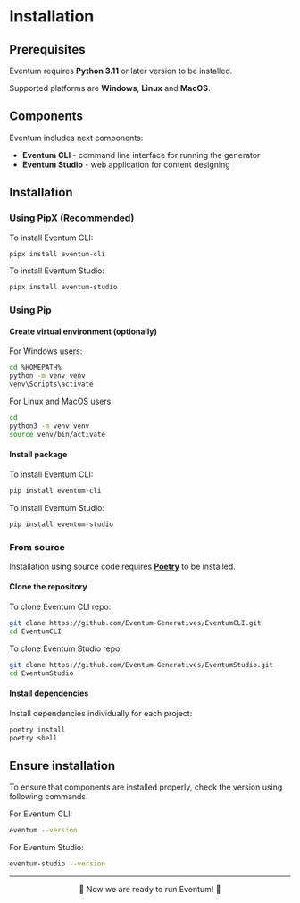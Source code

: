 # Installation

## Prerequisites

Eventum requires **Python 3.11** or later version to be installed.

Supported platforms are **Windows**, **Linux** and **MacOS**.

## Components
Eventum includes next components:
- **Eventum CLI** - command line interface for running the generator
- **Eventum Studio** - web application for content designing 

## Installation

### Using [PipX](https://pipx.pypa.io/stable/) (Recommended)

To install Eventum CLI:
```bash
pipx install eventum-cli
```

To install Eventum Studio:
```bash
pipx install eventum-studio
```

### Using Pip

#### Create virtual environment (optionally)

For Windows users:
```bash
cd %HOMEPATH%
python -m venv venv
venv\Scripts\activate
```

For Linux and MacOS users:
```bash
cd
python3 -m venv venv
source venv/bin/activate
```

#### Install package
To install Eventum CLI:
```bash
pip install eventum-cli
```

To install Eventum Studio:
```bash
pip install eventum-studio
```

### From source

Installation using source code requires **[Poetry](https://python-poetry.org/)** to be installed.

#### Clone the repository

To clone Eventum CLI repo:
```bash
git clone https://github.com/Eventum-Generatives/EventumCLI.git
cd EventumCLI
```

To clone Eventum Studio repo:
```bash
git clone https://github.com/Eventum-Generatives/EventumStudio.git
cd EventumStudio
```

#### Install dependencies
Install dependencies individually for each project:
```bash
poetry install
poetry shell
```

## Ensure installation

To ensure that components are installed properly, check the version using following commands.

For Eventum CLI:
```bash
eventum --version
```

For Eventum Studio:
```bash
eventum-studio --version
```

---

<p align="center">
    🚀 Now we are ready to run Eventum! 🚀
</p>